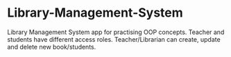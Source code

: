 # Library-Management-System

Library Management System app for practising OOP concepts. Teacher and students have different access roles. Teacher/Librarian can create, update and delete new book/students.
